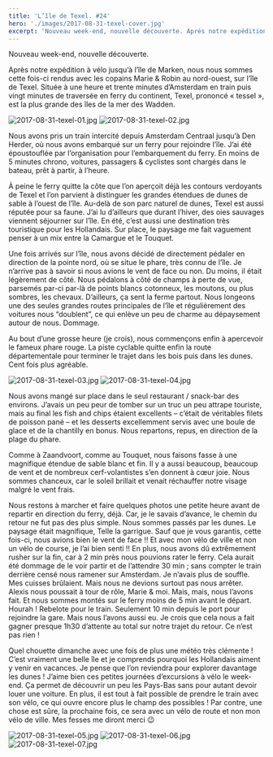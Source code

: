 ```yaml
---
title: 'L’île de Texel. #24'
hero: './images/2017-08-31-texel-cover.jpg'
excerpt: 'Nouveau week-end, nouvelle découverte. Après notre expédition à vélo jusqu’à l’île de Marken, nous nous sommes cette fois-ci rendus avec les copains Marie & Robin au nord-ouest, sur l’île de Texel. Située à une heure et trente minutes d’Amsterdam en train puis vingt minutes de traversée en ferry du continent, Texel, prononcé « tessel », est la'
---
```


Nouveau week-end, nouvelle découverte.

Après notre expédition à vélo jusqu’à l’île de Marken, nous nous sommes cette fois-ci rendus avec les copains Marie & Robin au nord-ouest, sur l’île de Texel. Située à une heure et trente minutes d’Amsterdam en train puis vingt minutes de traversée en ferry du continent, Texel, prononcé « tessel », est la plus grande des îles de la mer des Wadden.

<img alt="2017-08-31-texel-01.jpg" src="./images/2017-08-31-texel-01.jpg">
<img alt="2017-08-31-texel-02.jpg" src="./images/2017-08-31-texel-02.jpg">

Nous avons pris un train intercité depuis Amsterdam Centraal jusqu’à Den Herder, où nous avons embarqué sur un ferry pour rejoindre l’île. J’ai été époustouflée par l’organisation pour l’embarquement du ferry. En moins de 5 minutes chrono, voitures, passagers & cyclistes sont chargés dans le bateau, prêt à partir, à l’heure.

À peine le ferry quitte la côte que l’on aperçoit déjà les contours verdoyants de Texel et l’on parvient à distinguer les grandes étendues de dunes de sable à l’ouest de l’île. Au-delà de son parc naturel de dunes, Texel est aussi réputée pour sa faune. J’ai lu d’ailleurs que durant l’hiver, des oies sauvages viennent séjourner sur l’île. En été, c’est aussi une destination très touristique pour les Hollandais. Sur place, le paysage me fait vaguement penser à un mix entre la Camargue et le Touquet.

Une fois arrivés sur l’île, nous avons décidé de directement pédaler en direction de la pointe nord, où se situe le phare, très connu de l’île. Je n’arrive pas à savoir si nous avions le vent de face ou non. Du moins, il était légèrement de côté. Nous pédalons à côté de champs à perte de vue, parsemés par-ci par-là de points blancs cotonneux, les moutons, ou plus sombres, les chevaux. D’ailleurs, ça sent la ferme partout. Nous longeons une des seules grandes routes principales de l’île et régulièrement des voitures nous “doublent”, ce qui enlève un peu de charme au dépaysement autour de nous. Dommage.

Au bout d’une grosse heure (je crois), nous commençons enfin à apercevoir le fameux phare rouge. La piste cyclable quitte enfin la route départementale pour terminer le trajet dans les bois puis dans les dunes. Cent fois plus agréable.

<img alt="2017-08-31-texel-03.jpg" src="./images/2017-08-31-texel-03.jpg">
<img alt="2017-08-31-texel-04.jpg" src="./images/2017-08-31-texel-04.jpg">

Nous avons mangé sur place dans le seul restaurant / snack-bar des environs. J’avais un peu peur de tomber sur un truc un peu attrape touriste, mais au final les fish and chips étaient excellents – c’était de véritables filets de poisson pané – et les desserts excellemment servis avec une boule de glace et de la chantilly en bonus. Nous repartons, repus, en direction de la plage du phare.

Comme à Zaandvoort, comme au Touquet, nous faisons fasse à une magnifique étendue de sable blanc et fin. Il y a aussi beaucoup, beaucoup de vent et de nombreux cerf-volantistes s’en donnent à cœur joie. Nous sommes chanceux, car le soleil brillait et venait réchauffer notre visage malgré le vent frais.

Nous restons à marcher et faire quelques photos une petite heure avant de repartir en direction du ferry, déjà. Car, je le savais d’avance, le chemin du retour ne fut pas des plus simple. Nous sommes passés par les dunes. Le paysage était magnifique, Telle la garrigue. Sauf que je vous garantis, cette fois-ci, nous avions bien le vent de face !! Et avec mon vélo de ville et non un vélo de course, je l’ai bien senti !! En plus, nous avons dû extrêmement rusher sur la fin, car à 2 min près nous pouvions rater le ferry. Cela aurait été dommage de le voir partir et de l’attendre 30 min ; sans compter le train derrière censé nous ramener sur Amsterdam. Je n’avais plus de souffle. Mes cuisses brûlaient. Mais nous ne devions surtout pas nous arrêter. Alexis nous poussait à tour de rôle, Marie & moi. Mais, mais, nous l’avons fait. Et nous sommes montés sur le ferry moins de 5 min avant le départ. Hourah ! Rebelote pour le train. Seulement 10 min depuis le port pour rejoindre la gare. Mais nous l’avons aussi eu. Je crois que cela nous a fait gagner presque 1h30 d’attente au total sur notre trajet du retour. Ce n’est pas rien !

Quel chouette dimanche avec une fois de plus une météo très clémente ! C’est vraiment une belle île et je comprends pourquoi les Hollandais aiment y venir en vacances. Je pense que l’on reviendra pour explorer davantage les dunes ! J’aime bien ces petites journées d’excursions à vélo le week-end. Ça permet de découvrir un peu les Pays-Bas sans pour autant devoir louer une voiture. En plus, il est tout à fait possible de prendre le train avec son vélo, ce qui ouvre encore plus le champ des possibles ! Par contre, une chose est sûre, la prochaine fois, ce sera avec un vélo de route et non mon vélo de ville. Mes fesses me diront merci 😉

<img alt="2017-08-31-texel-05.jpg" src="./images/2017-08-31-texel-05.jpg">
<img alt="2017-08-31-texel-06.jpg" src="./images/2017-08-31-texel-06.jpg">
<img alt="2017-08-31-texel-07.jpg" src="./images/2017-08-31-texel-07.jpg">

